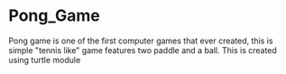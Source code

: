 # Pong_Game
Pong game is one of the first computer games that ever created, this is simple "tennis like" game features two paddle and a ball. This is created using turtle module
